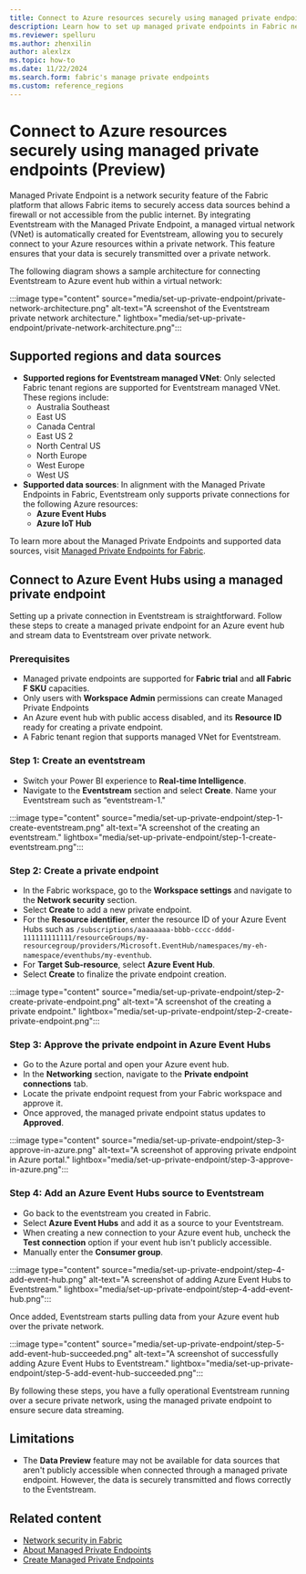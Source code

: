 ```yaml
---
title: Connect to Azure resources securely using managed private endpoints
description: Learn how to set up managed private endpoints in Fabric network security and stream data securely from Azure Event Hubs or IoT Hub to Eventstream. 
ms.reviewer: spelluru
ms.author: zhenxilin
author: alexlzx
ms.topic: how-to
ms.date: 11/22/2024
ms.search.form: fabric's manage private endpoints
ms.custom: reference_regions
---
```


# Connect to Azure resources securely using managed private endpoints (Preview)

Managed Private Endpoint is a network security feature of the Fabric platform that allows Fabric items to securely access data sources behind a firewall or not accessible from the public internet. By integrating Eventstream with the Managed Private Endpoint, a managed virtual network (VNet) is automatically created for Eventstream, allowing you to securely connect to your Azure resources within a private network. This feature ensures that your data is securely transmitted over a private network.

The following diagram shows a sample architecture for connecting Eventstream to Azure event hub within a virtual network:

:::image type="content" source="media/set-up-private-endpoint/private-network-architecture.png" alt-text="A screenshot of the Eventstream private network architecture." lightbox="media/set-up-private-endpoint/private-network-architecture.png":::

## Supported regions and data sources

* **Supported regions for Eventstream managed VNet**: Only selected Fabric tenant regions are supported for Eventstream managed VNet. These regions include:
  * Australia Southeast
  * East US
  * Canada Central
  * East US 2
  * North Central US
  * North Europe
  * West Europe
  * West US
* **Supported data sources**: In alignment with the Managed Private Endpoints in Fabric, Eventstream only supports private connections for the following Azure resources:
  * **Azure Event Hubs**
  * **Azure IoT Hub**

To learn more about the Managed Private Endpoints and supported data sources, visit [Managed Private Endpoints for Fabric](/fabric/security/security-managed-private-endpoints-overview).

## Connect to Azure Event Hubs using a managed private endpoint

Setting up a private connection in Eventstream is straightforward. Follow these steps to create a managed private endpoint for an Azure event hub and stream data to Eventstream over private network.  

### Prerequisites

* Managed private endpoints are supported for **Fabric trial** and **all Fabric F SKU** capacities.
* Only users with **Workspace Admin** permissions can create Managed Private Endpoints
* An Azure event hub with public access disabled, and its **Resource ID** ready for creating a private endpoint.
* A Fabric tenant region that supports managed VNet for Eventstream.

### Step 1: Create an eventstream

* Switch your Power BI experience to **Real-time Intelligence**.
* Navigate to the **Eventstream** section and select **Create**. Name your Eventstream such as “eventstream-1."

:::image type="content" source="media/set-up-private-endpoint/step-1-create-eventstream.png" alt-text="A screenshot of the creating an eventstream." lightbox="media/set-up-private-endpoint/step-1-create-eventstream.png":::

### Step 2: Create a private endpoint

* In the Fabric workspace, go to the **Workspace settings** and navigate to the **Network security** section.
* Select **Create** to add a new private endpoint.
* For the **Resource identifier**, enter the resource ID of your Azure Event Hubs such as `/subscriptions/aaaaaaaa-bbbb-cccc-dddd-111111111111/resourceGroups/my-resourcegroup/providers/Microsoft.EventHub/namespaces/my-eh-namespace/eventhubs/my-eventhub`.
* For **Target Sub-resource**, select **Azure Event Hub**.
* Select **Create** to finalize the private endpoint creation.

:::image type="content" source="media/set-up-private-endpoint/step-2-create-private-endpoint.png" alt-text="A screenshot of the creating a private endpoint." lightbox="media/set-up-private-endpoint/step-2-create-private-endpoint.png":::

### Step 3: Approve the private endpoint in Azure Event Hubs

* Go to the Azure portal and open your Azure event hub.
* In the **Networking** section, navigate to the **Private endpoint connections** tab.
* Locate the private endpoint request from your Fabric workspace and approve it.
* Once approved, the managed private endpoint status updates to **Approved**.

:::image type="content" source="media/set-up-private-endpoint/step-3-approve-in-azure.png" alt-text="A screenshot of approving private endpoint in Azure portal." lightbox="media/set-up-private-endpoint/step-3-approve-in-azure.png":::

### Step 4: Add an Azure Event Hubs source to Eventstream

* Go back to the eventstream you created in Fabric.
* Select **Azure Event Hubs** and add it as a source to your Eventstream.
* When creating a new connection to your Azure event hub, uncheck the **Test connection** option if your event hub isn't publicly accessible.
* Manually enter the **Consumer group**.

:::image type="content" source="media/set-up-private-endpoint/step-4-add-event-hub.png" alt-text="A screenshot of adding Azure Event Hubs to Eventstream." lightbox="media/set-up-private-endpoint/step-4-add-event-hub.png":::

Once added, Eventstream starts pulling data from your Azure event hub over the private network.

:::image type="content" source="media/set-up-private-endpoint/step-5-add-event-hub-succeeded.png" alt-text="A screenshot of successfully adding Azure Event Hubs to Eventstream." lightbox="media/set-up-private-endpoint/step-5-add-event-hub-succeeded.png":::

By following these steps, you have a fully operational Eventstream running over a secure private network, using the managed private endpoint to ensure secure data streaming.

## Limitations

* The **Data Preview** feature may not be available for data sources that aren't publicly accessible when connected through a managed private endpoint. However, the data is securely transmitted and flows correctly to the Eventstream.

## Related content
- [Network security in Fabric](/fabric/security/security-overview)
- [About Managed Private Endpoints](/fabric/security/security-managed-private-endpoints-overview)
- [Create Managed Private Endpoints](/fabric/security/security-managed-private-endpoints-create)
